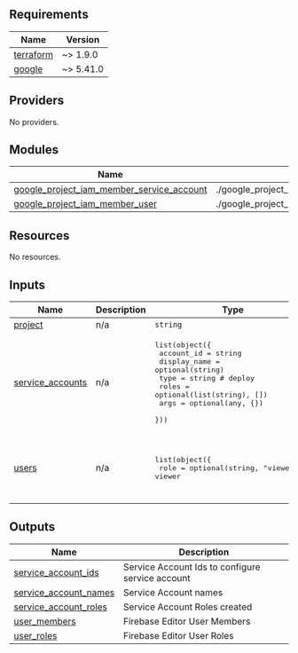 <!-- BEGIN_TF_DOCS -->
## Requirements

| Name | Version |
|------|---------|
| <a name="requirement_terraform"></a> [terraform](#requirement\_terraform) | ~> 1.9.0 |
| <a name="requirement_google"></a> [google](#requirement\_google) | ~> 5.41.0 |

## Providers

No providers.

## Modules

| Name | Source | Version |
|------|--------|---------|
| <a name="module_google_project_iam_member_service_account"></a> [google\_project\_iam\_member\_service\_account](#module\_google\_project\_iam\_member\_service\_account) | ./google_project_iam_member/service_account | n/a |
| <a name="module_google_project_iam_member_user"></a> [google\_project\_iam\_member\_user](#module\_google\_project\_iam\_member\_user) | ./google_project_iam_member/user | n/a |

## Resources

No resources.

## Inputs

| Name | Description | Type | Default | Required |
|------|-------------|------|---------|:--------:|
| <a name="input_project"></a> [project](#input\_project) | n/a | `string` | n/a | yes |
| <a name="input_service_accounts"></a> [service\_accounts](#input\_service\_accounts) | n/a | <pre>list(object({<br>    account_id   = string<br>    display_name = optional(string)<br>    type         = string # deploy<br>    roles        = optional(list(string), [])<br>    args         = optional(any, {})<br>  }))</pre> | `[]` | no |
| <a name="input_users"></a> [users](#input\_users) | n/a | <pre>list(object({<br>    role   = optional(string, "viewer") # viewer | editor | owner<br>    email  = string<br>    deploy = optional(bool, false)<br>  }))</pre> | `[]` | no |

## Outputs

| Name | Description |
|------|-------------|
| <a name="output_service_account_ids"></a> [service\_account\_ids](#output\_service\_account\_ids) | Service Account Ids to configure service account |
| <a name="output_service_account_names"></a> [service\_account\_names](#output\_service\_account\_names) | Service Account names |
| <a name="output_service_account_roles"></a> [service\_account\_roles](#output\_service\_account\_roles) | Service Account Roles created |
| <a name="output_user_members"></a> [user\_members](#output\_user\_members) | Firebase Editor User Members |
| <a name="output_user_roles"></a> [user\_roles](#output\_user\_roles) | Firebase Editor User Roles |
<!-- END_TF_DOCS -->